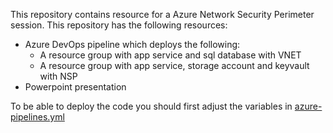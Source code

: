 This repository contains resource for a Azure Network Security Perimeter session. This repository has the following resources:
- Azure DevOps pipeline which deploys the following:
  - A resource group with app service and sql database with VNET
  - A resource group with app service, storage account and keyvault with NSP
- Powerpoint presentation

To be able to deploy the code you should first adjust the variables in [azure-pipelines.yml](./azuredevops/azure-pipelines.yml)
